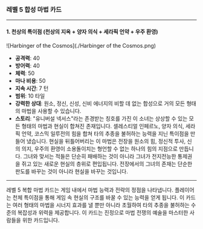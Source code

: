 ### 레벨 5 합성 마법 카드

---

#### 1. 천상의 특이점 (천상의 지옥 + 양자 의식 + 세라픽 언약 + 우주 환영)

![Harbinger of the Cosmos](./Harbinger of the Cosmos.png)

- **공격력**: 40
- **방어력**: 40
- **체력**: 50
- **마나 비용**: 50
- **지속 시간**: 7 턴
- **범위**: 10 타일
- **강력한 상대**: 원소, 정신, 신성, 신비 에너지의 비할 데 없는 합성으로 거의 모든 형태의 마법을 사용할 수 있습니다.
- **스토리**: "유니버설 넥서스"라는 존경받는 칭호를 가진 이 소녀는 상상할 수 있는 모든 형태의 마법과 현실이 합쳐진 존재입니다. 셀레스티얼 인페르노, 양자 의식, 세라픽 언약, 코스믹 일루전의 힘을 합쳐 타의 추종을 불허하는 능력을 지닌 특이점을 만들어 냈습니다. 현실을 뒤틀어버리는 이 마법은 전장을 원소의 힘, 정신적 투사, 신의 의지, 우주의 환영이 소용돌이치는 형언할 수 없는 하나의 힘의 지점으로 만듭니다. 그녀와 맞서는 적들은 단순히 패배하는 것이 아니라 그녀가 전지전능한 통제권을 쥐고 있는 새로운 현실의 층위로 편입됩니다. 전장에서의 그녀의 존재는 단순한 판도를 바꾸는 것이 아니라 현실을 바꾸는 것입니다.

---

레벨 5 복합 마법 카드는 게임 내에서 마법 능력과 전략의 정점을 나타냅니다. 플레이어는 천체 특이점을 통해 게임 속 현실의 구조를 바꿀 수 있는 능력을 얻게 됩니다. 이 카드는 여러 형태의 마법을 시너지 효과를 낼 뿐만 아니라 초월하여 타의 추종을 불허하는 수준의 복잡성과 위력을 제공합니다. 이 카드는 진정으로 마법 전쟁의 예술을 마스터한 사람들을 위한 카드입니다.